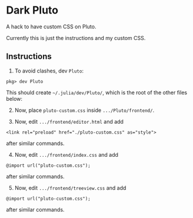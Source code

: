 # Dark Pluto

A hack to have custom CSS on Pluto.

Currently this is just the instructions and my custom CSS.

## Instructions

1. To avoid clashes, dev `Pluto`:
```
pkg> dev Pluto
```
This should create `~/.julia/dev/Pluto/`, which is the root of the other files below:

2. Now, place `pluto-custom.css` inside `.../Pluto/frontend/`.

3. Now, edit `.../frontend/editor.html` and add
```
<link rel="preload" href="./pluto-custom.css" as="style">
```
after similar commands.

4. Now, edit `.../frontend/index.css` and add
```
@import url("pluto-custom.css");
```
after similar commands.

5. Now, edit `.../frontend/treeview.css` and add
```
@import url("pluto-custom.css");
```
after similar commands.

